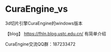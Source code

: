 # CuraEngine_vs
3d切片引擎CuraEngine的windows版本

【blog】 https://fhln.blog.ustc.edu.cn/ 有简单介绍

CuraEngine交流QQ群：187233472
